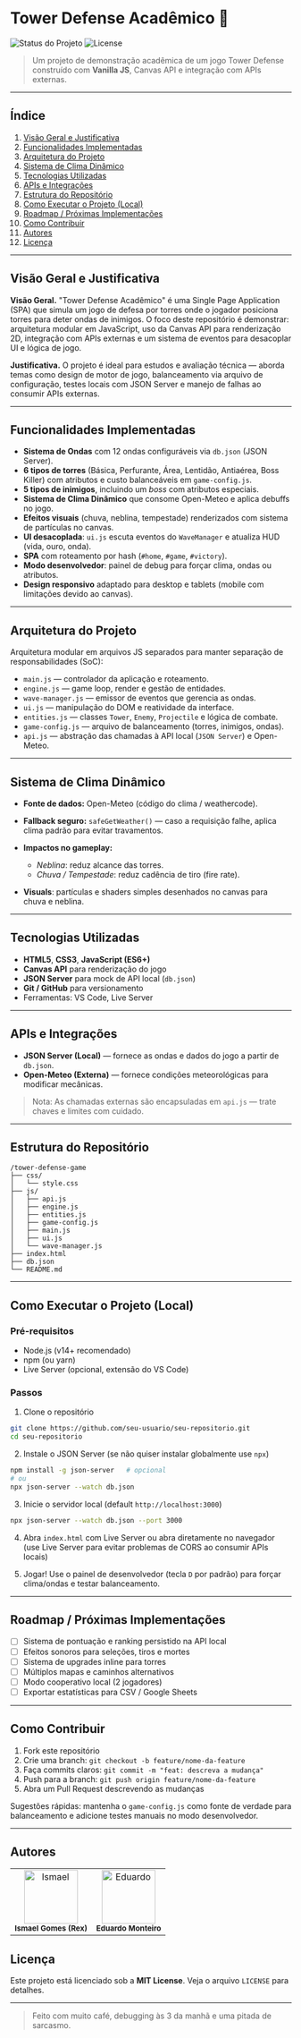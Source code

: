 # Tower Defense Acadêmico 🎯

![Status do Projeto](https://img.shields.io/badge/status-v1.0--alpha-yellow) ![License](https://img.shields.io/badge/license-MIT-blue)

> Um projeto de demonstração acadêmica de um jogo Tower Defense construído com **Vanilla JS**, Canvas API e integração com APIs externas.

---

## Índice

1. [Visão Geral e Justificativa](#visão-geral-e-justificativa)
2. [Funcionalidades Implementadas](#funcionalidades-implementadas)
3. [Arquitetura do Projeto](#arquitetura-do-projeto)
4. [Sistema de Clima Dinâmico](#sistema-de-clima-dinâmico)
5. [Tecnologias Utilizadas](#tecnologias-utilizadas)
6. [APIs e Integrações](#apis-e-integrações)
7. [Estrutura do Repositório](#estrutura-do-repositório)
8. [Como Executar o Projeto (Local)](#como-executar-o-projeto-local)
9. [Roadmap / Próximas Implementações](#roadmap--próximas-implementações)
10. [Como Contribuir](#como-contribuir)
11. [Autores](#autores)
12. [Licença](#licença)

---

## Visão Geral e Justificativa

**Visão Geral.** "Tower Defense Acadêmico" é uma Single Page Application (SPA) que simula um jogo de defesa por torres onde o jogador posiciona torres para deter ondas de inimigos. O foco deste repositório é demonstrar: arquitetura modular em JavaScript, uso da Canvas API para renderização 2D, integração com APIs externas e um sistema de eventos para desacoplar UI e lógica de jogo.

**Justificativa.** O projeto é ideal para estudos e avaliação técnica — aborda temas como design de motor de jogo, balanceamento via arquivo de configuração, testes locais com JSON Server e manejo de falhas ao consumir APIs externas.

---

## Funcionalidades Implementadas

* **Sistema de Ondas** com 12 ondas configuráveis via `db.json` (JSON Server).
* **6 tipos de torres** (Básica, Perfurante, Área, Lentidão, Antiaérea, Boss Killer) com atributos e custo balanceáveis em `game-config.js`.
* **5 tipos de inimigos**, incluindo um *boss* com atributos especiais.
* **Sistema de Clima Dinâmico** que consome Open-Meteo e aplica debuffs no jogo.
* **Efeitos visuais** (chuva, neblina, tempestade) renderizados com sistema de partículas no canvas.
* **UI desacoplada**: `ui.js` escuta eventos do `WaveManager` e atualiza HUD (vida, ouro, onda).
* **SPA** com roteamento por hash (`#home`, `#game`, `#victory`).
* **Modo desenvolvedor**: painel de debug para forçar clima, ondas ou atributos.
* **Design responsivo** adaptado para desktop e tablets (mobile com limitações devido ao canvas).

---

## Arquitetura do Projeto

Arquitetura modular em arquivos JS separados para manter separação de responsabilidades (SoC):

* `main.js` — controlador da aplicação e roteamento.
* `engine.js` — game loop, render e gestão de entidades.
* `wave-manager.js` — emissor de eventos que gerencia as ondas.
* `ui.js` — manipulação do DOM e reatividade da interface.
* `entities.js` — classes `Tower`, `Enemy`, `Projectile` e lógica de combate.
* `game-config.js` — arquivo de balanceamento (torres, inimigos, ondas).
* `api.js` — abstração das chamadas à API local (`JSON Server`) e Open-Meteo.

---

## Sistema de Clima Dinâmico

* **Fonte de dados:** Open-Meteo (código do clima / weathercode).
* **Fallback seguro:** `safeGetWeather()` — caso a requisição falhe, aplica clima padrão para evitar travamentos.
* **Impactos no gameplay:**

  * *Neblina*: reduz alcance das torres.
  * *Chuva / Tempestade*: reduz cadência de tiro (fire rate).
* **Visuals**: partículas e shaders simples desenhados no canvas para chuva e neblina.

---

## Tecnologias Utilizadas

* **HTML5**, **CSS3**, **JavaScript (ES6+)**
* **Canvas API** para renderização do jogo
* **JSON Server** para mock de API local (`db.json`)
* **Git / GitHub** para versionamento
* Ferramentas: VS Code, Live Server

---

## APIs e Integrações

* **JSON Server (Local)** — fornece as ondas e dados do jogo a partir de `db.json`.
* **Open-Meteo (Externa)** — fornece condições meteorológicas para modificar mecânicas.

> Nota: As chamadas externas são encapsuladas em `api.js` — trate chaves e limites com cuidado.

---

## Estrutura do Repositório

```
/tower-defense-game
├── css/
│   └── style.css
├── js/
│   ├── api.js
│   ├── engine.js
│   ├── entities.js
│   ├── game-config.js
│   ├── main.js
│   ├── ui.js
│   └── wave-manager.js
├── index.html
├── db.json
└── README.md
```

---

## Como Executar o Projeto (Local)

### Pré-requisitos

* Node.js (v14+ recomendado)
* npm (ou yarn)
* Live Server (opcional, extensão do VS Code)

### Passos

1. Clone o repositório

```bash
git clone https://github.com/seu-usuario/seu-repositorio.git
cd seu-repositorio
```

2. Instale o JSON Server (se não quiser instalar globalmente use `npx`)

```bash
npm install -g json-server   # opcional
# ou
npx json-server --watch db.json
```

3. Inicie o servidor local (default `http://localhost:3000`)

```bash
npx json-server --watch db.json --port 3000
```

4. Abra `index.html` com Live Server ou abra diretamente no navegador (use Live Server para evitar problemas de CORS ao consumir APIs locais)

5. Jogar! Use o painel de desenvolvedor (tecla `D` por padrão) para forçar clima/ondas e testar balanceamento.

---

## Roadmap / Próximas Implementações

* [ ] Sistema de pontuação e ranking persistido na API local
* [ ] Efeitos sonoros para seleções, tiros e mortes
* [ ] Sistema de upgrades inline para torres
* [ ] Múltiplos mapas e caminhos alternativos
* [ ] Modo cooperativo local (2 jogadores)
* [ ] Exportar estatísticas para CSV / Google Sheets

---

## Como Contribuir

1. Fork este repositório
2. Crie uma branch: `git checkout -b feature/nome-da-feature`
3. Faça commits claros: `git commit -m "feat: descreva a mudança"`
4. Push para a branch: `git push origin feature/nome-da-feature`
5. Abra um Pull Request descrevendo as mudanças

Sugestões rápidas: mantenha o `game-config.js` como fonte de verdade para balanceamento e adicione testes manuais no modo desenvolvedor.

---

## Autores

<table align="center">
  <tr>
    <td align="center">
      <img src="https://avatars.githubusercontent.com/u/200134059?v=4" width="96" alt="Ismael" />
      <br/>
      <sub><b>Ismael Gomes (Rex)</b></sub>
    </td>
    <td align="center">
      <img src="https://avatars.githubusercontent.com/u/202681925?v=4" width="96" alt="Eduardo" />
      <br/>
      <sub><b>Eduardo Monteiro</b></sub>
    </td>
  </tr>

</table>

## Licença

Este projeto está licenciado sob a **MIT License**. Veja o arquivo `LICENSE` para detalhes.

---

> Feito com muito café, debugging às 3 da manhã e uma pitada de sarcasmo.
